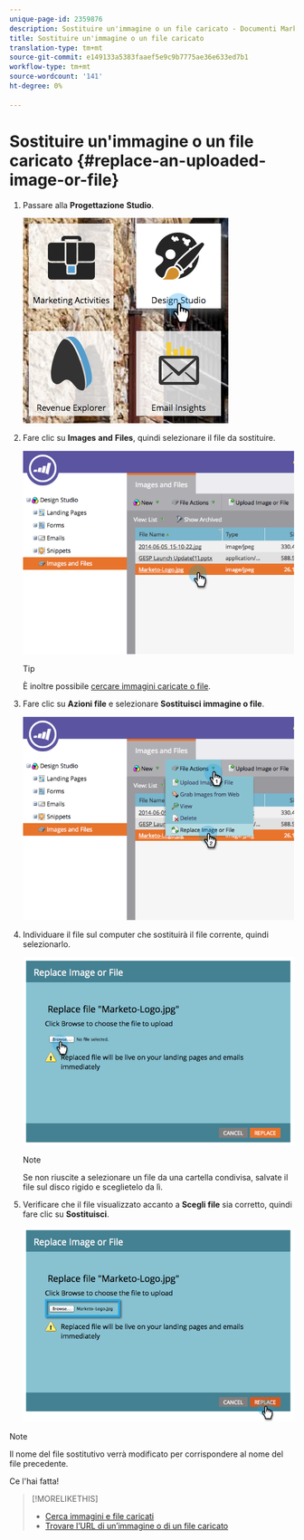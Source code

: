 ```yaml
---
unique-page-id: 2359876
description: Sostituire un'immagine o un file caricato - Documenti Marketo - Documentazione del prodotto
title: Sostituire un'immagine o un file caricato
translation-type: tm+mt
source-git-commit: e149133a5383faaef5e9c9b7775ae36e633ed7b1
workflow-type: tm+mt
source-wordcount: '141'
ht-degree: 0%

---
```



# Sostituire un&#39;immagine o un file caricato {#replace-an-uploaded-image-or-file}

1. Passare alla **Progettazione** **Studio**.

   ![](assets/designstudio-6.png)

1. Fare clic su **Images** **and** **Files**, quindi selezionare il file da sostituire.

   ![](assets/image2014-9-16-11-3a21-3a48.png)

   >[!TIP]
   >
   >È inoltre possibile [cercare immagini caricate o file](search-uploaded-images-and-files.md).

1. Fare clic su **Azioni file** e selezionare **Sostituisci immagine o file**.

   ![](assets/image2014-9-16-11-3a21-3a55.png)

1. Individuare il file sul computer che sostituirà il file corrente, quindi selezionarlo.

   ![](assets/image2014-9-16-11-3a22-3a2.png)

   >[!NOTE]
   >
   >Se non riuscite a selezionare un file da una cartella condivisa, salvate il file sul disco rigido e sceglietelo da lì.

1. Verificare che il file visualizzato accanto a **Scegli file** sia corretto, quindi fare clic su **Sostituisci**.

   ![](assets/image2014-9-16-11-3a22-3a12.png)

>[!NOTE]
>
>Il nome del file sostitutivo verrà modificato per corrispondere al nome del file precedente.

Ce l&#39;hai fatta!

>[!MORELIKETHIS]
>
>* [Cerca immagini e file caricati](search-uploaded-images-and-files.md)
>* [Trovare l’URL di un’immagine o di un file caricato](find-the-url-of-an-uploaded-image-or-file.md)

>



